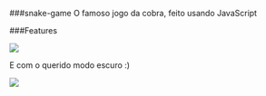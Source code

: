 ###snake-game
O famoso jogo da cobra, feito usando JavaScript

###Features

![](https://i.imgur.com/yIpuLVO.gif)

E com o querido modo escuro :)

![](https://i.imgur.com/89cTDiu.gif)
